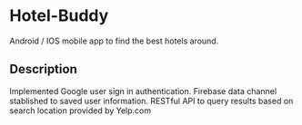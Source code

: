 # Hotel-Buddy
Android / IOS mobile app to find the best hotels around. 

## Description
Implemented Google user sign in authentication.
Firebase data channel stablished to saved user information. 
RESTful API to query results based on search location provided by Yelp.com 


